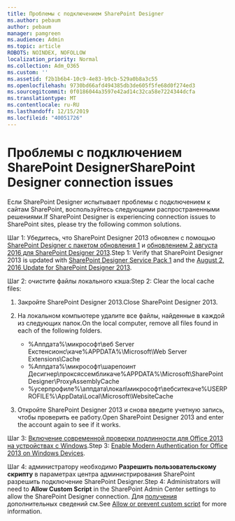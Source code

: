 ```yaml
---
title: Проблемы с подключением SharePoint Designer
ms.author: pebaum
author: pebaum
manager: pamgreen
ms.audience: Admin
ms.topic: article
ROBOTS: NOINDEX, NOFOLLOW
localization_priority: Normal
ms.collection: Adm_O365
ms.custom: ''
ms.assetid: f2b1b6b4-10c9-4e83-b9cb-529a0b8a3c55
ms.openlocfilehash: 9730bd66afd494385db3de605f5fe68d0f274ed3
ms.sourcegitcommit: 0f0186044a3597e42ad14c32ca58e7224344dcfa
ms.translationtype: MT
ms.contentlocale: ru-RU
ms.lasthandoff: 12/15/2019
ms.locfileid: "40051726"
---
```

# <a name="sharepoint-designer-connection-issues"></a><span data-ttu-id="3053f-102">Проблемы с подключением SharePoint Designer</span><span class="sxs-lookup"><span data-stu-id="3053f-102">SharePoint Designer connection issues</span></span> 

<span data-ttu-id="3053f-103">Если SharePoint Designer испытывает проблемы с подключением к сайтам SharePoint, воспользуйтесь следующими распространенными решениями.</span><span class="sxs-lookup"><span data-stu-id="3053f-103">If SharePoint Designer is experiencing connection issues to SharePoint sites, please try the following common solutions.</span></span>

<span data-ttu-id="3053f-104">Шаг 1: Убедитесь, что SharePoint Designer 2013 обновлен с помощью [SharePoint Designer с пакетом обновления 1](https://support.microsoft.com/help/2817441/description-of-microsoft-sharepoint-designer-2013-service-pack-1-sp1) и [обновлением 2 августа 2016 для SharePoint Designer 2013](https://support.microsoft.com/help/3114721/august-2-2016-update-for-sharepoint-designer-2013-kb3114721).</span><span class="sxs-lookup"><span data-stu-id="3053f-104">Step 1: Verify that SharePoint Designer 2013 is updated with [SharePoint Designer Service Pack 1](https://support.microsoft.com/help/2817441/description-of-microsoft-sharepoint-designer-2013-service-pack-1-sp1) and the [August 2, 2016 Update for SharePoint Designer 2013](https://support.microsoft.com/help/3114721/august-2-2016-update-for-sharepoint-designer-2013-kb3114721).</span></span>



<span data-ttu-id="3053f-105">Шаг 2: очистите файлы локального кэша:</span><span class="sxs-lookup"><span data-stu-id="3053f-105">Step 2: Clear the local cache files:</span></span>

1. <span data-ttu-id="3053f-106">Закройте SharePoint Designer 2013.</span><span class="sxs-lookup"><span data-stu-id="3053f-106">Close SharePoint Designer 2013.</span></span>

2. <span data-ttu-id="3053f-107">На локальном компьютере удалите все файлы, найденные в каждой из следующих папок.</span><span class="sxs-lookup"><span data-stu-id="3053f-107">On the local computer, remove all files found in each of the following folders.</span></span>

    - <span data-ttu-id="3053f-108">%Аппдата%\микрософт\веб Server Екстенсионс\каче</span><span class="sxs-lookup"><span data-stu-id="3053f-108">%APPDATA%\Microsoft\Web Server Extensions\Cache</span></span>
    - <span data-ttu-id="3053f-109">%Аппдата%\микрософт\шарепоинт Десигнер\проксяссембликаче</span><span class="sxs-lookup"><span data-stu-id="3053f-109">%APPDATA%\Microsoft\SharePoint Designer\ProxyAssemblyCache</span></span>
    - <span data-ttu-id="3053f-110">%усерпрофиле%\аппдата\локал\микрософт\вебситекаче</span><span class="sxs-lookup"><span data-stu-id="3053f-110">%USERPROFILE%\AppData\Local\Microsoft\WebsiteCache</span></span>

3. <span data-ttu-id="3053f-111">Откройте SharePoint Designer 2013 и снова введите учетную запись, чтобы проверить ее работу.</span><span class="sxs-lookup"><span data-stu-id="3053f-111">Open SharePoint Designer 2013 and enter the account again to see if it works.</span></span>

<span data-ttu-id="3053f-112">Шаг 3: [Включение современной проверки подлинности для Office 2013 на устройствах с Windows](https://docs.microsoft.com/office365/admin/security-and-compliance/enable-modern-authentication?redirectSourcePath=/article/Enable-Modern-Authentication-for-Office-2013-on-Windows-devices-7dc1c01a-090f-4971-9677-f1b192d6c910&view=o365-worldwide).</span><span class="sxs-lookup"><span data-stu-id="3053f-112">Step 3: [Enable Modern Authentication for Office 2013 on Windows Devices](https://docs.microsoft.com/office365/admin/security-and-compliance/enable-modern-authentication?redirectSourcePath=/article/Enable-Modern-Authentication-for-Office-2013-on-Windows-devices-7dc1c01a-090f-4971-9677-f1b192d6c910&view=o365-worldwide).</span></span>

<span data-ttu-id="3053f-113">Шаг 4: администратору необходимо **Разрешить пользовательскому скрипту** в параметрах центра администрирования SharePoint разрешить подключение SharePoint Designer.</span><span class="sxs-lookup"><span data-stu-id="3053f-113">Step 4: Administrators will need to **Allow Custom Script** in the SharePoint Admin Center settings to allow the SharePoint Designer connection.</span></span> <span data-ttu-id="3053f-114">Для [получения](https://docs.microsoft.com/sharepoint/allow-or-prevent-custom-script) дополнительных сведений см.</span><span class="sxs-lookup"><span data-stu-id="3053f-114">See [Allow or prevent custom script](https://docs.microsoft.com/sharepoint/allow-or-prevent-custom-script) for more information.</span></span>


